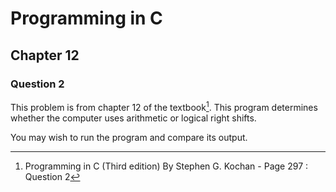 # Programming in C
## Chapter 12
### Question 2

This problem is from chapter 12 of the textbook[^1]. This program determines whether the computer uses arithmetic or logical right shifts.

You may wish to run the program and compare its output.


[^1]: Programming in C (Third edition) By Stephen G. Kochan - Page 297 : Question 2
